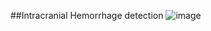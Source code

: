 ##Intracranial Hemorrhage detection
![image](https://github.com/user-attachments/assets/32201390-ac2e-4283-9328-3a1d9b137d67)
